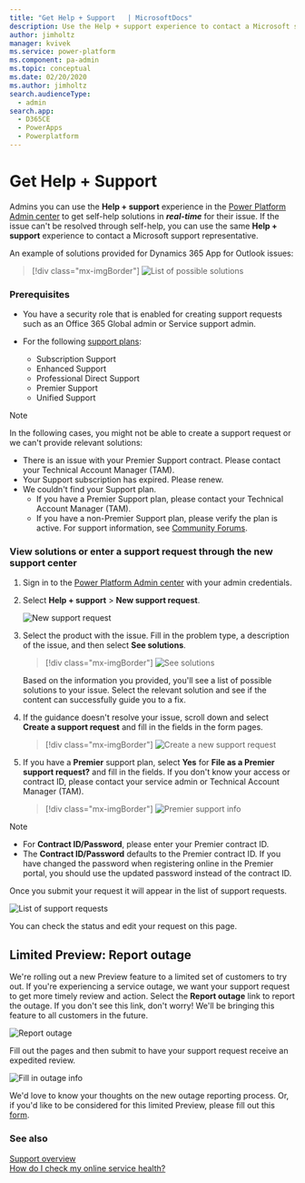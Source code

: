 ```yaml
---
title: "Get Help + Support   | MicrosoftDocs"
description: Use the Help + support experience to contact a Microsoft support representative to get resolution for your issue.
author: jimholtz
manager: kvivek
ms.service: power-platform
ms.component: pa-admin
ms.topic: conceptual
ms.date: 02/20/2020
ms.author: jimholtz 
search.audienceType: 
  - admin
search.app: 
  - D365CE
  - PowerApps
  - Powerplatform
---
```

# Get Help + Support 

Admins you can use the **Help + support** experience in the [Power Platform Admin center](admin-documentation.md) to get self-help solutions in ***real-time*** for their issue. If the issue can't be resolved through self-help, you can use the same **Help + support** experience to contact a Microsoft support representative. 

An example of solutions provided for Dynamics 365 App for Outlook issues:

> [!div class="mx-imgBorder"] 
> ![](media/support-solutions-list.png "List of possible solutions")

### Prerequisites

-  You have a security role that is enabled for creating support requests such as an Office 365 Global admin or Service support admin.

-  For the following [support plans](https://www.microsoft.com/dynamics365/support):
   
   - Subscription Support
   - Enhanced Support
   - Professional Direct Support
   - Premier Support
   - Unified Support

> [!NOTE]
> In the following cases, you might not be able to create a support request or we can't provide relevant solutions:
> 
> - There is an issue with your Premier Support contract. Please contact your Technical Account Manager (TAM).
> - Your Support subscription has expired. Please renew.
> - We couldn't find your Support plan. 
>   - If you have a Premier Support plan, please contact your Technical Account Manager (TAM).
>   - If you have a non-Premier Support plan, please verify the plan is active. For support information, see [Community Forums](https://community.dynamics.com/f).


### View solutions or enter a support request through the new support center

1. Sign in to the [Power Platform Admin center](https://admin.powerplatform.microsoft.com/) with your admin credentials.

2. Select **Help + support** > **New support request**.

   ![New support request](media/new-support-request.png "New support request")

3. Select the product with the issue. Fill in the problem type, a description of the issue, and then select **See solutions**.

   > [!div class="mx-imgBorder"] 
   > ![](media/create-support-ticket.png "See solutions")

   Based on the information you provided, you'll see a list of possible solutions to your issue. Select the relevant solution and see if the content can successfully guide you to a fix. 

4. If the guidance doesn't resolve your issue, scroll down and select **Create a support request** and fill in the fields in the form pages.

   > [!div class="mx-imgBorder"] 
   > ![](media/support-request-page2.png "Create a new support request")

5. If you have a **Premier** support plan, select **Yes** for **File as a Premier support request?** and fill in the fields. If you don't know your access or contract ID, please contact your service admin or Technical Account Manager (TAM).

   > [!div class="mx-imgBorder"] 
   > ![](media/premier-support.png "Premier support info")

> [!NOTE]
> - For **Contract ID/Password**, please enter your Premier contract ID. 
> - The **Contract ID/Password** defaults to the Premier contract ID. If you have changed the password when registering online in the Premier portal, you should use the updated password instead of the contract ID.

Once you submit your request it will appear in the list of support requests.

![List of support requests](media/support-ticket-list.png "List of support requests")

You can check the status and edit your request on this page.
  
## Limited Preview: Report outage
We're rolling out a new Preview feature to a limited set of customers to try out. If you're experiencing a service outage, we want your support request to get more timely review and action. Select the **Report outage** link to report the outage. If you don't see this link, don't worry! We'll be bringing this feature to all customers in the future.

![Report outage](media/new-report-outage.png "Report outage")

Fill out the pages and then submit to have your support request receive an expedited review.

![Fill in outage info](media/report-outage-page-one.png "Fill in outage info")

We'd love to know your thoughts on the new outage reporting process. Or, if you'd like to be considered for this limited Preview, please fill out this [form](https://forms.office.com/Pages/ResponsePage.aspx?id=v4j5cvGGr0GRqy180BHbR-5Axi2KMXdNi_1eF9P36tZUN1FUQkJLNVBZVVlOSVk0T0tIQTBIMk9VOC4u).

### See also
[Support overview](support-overview.md)<br />
[How do I check my online service health?](check-online-service-health.md)
